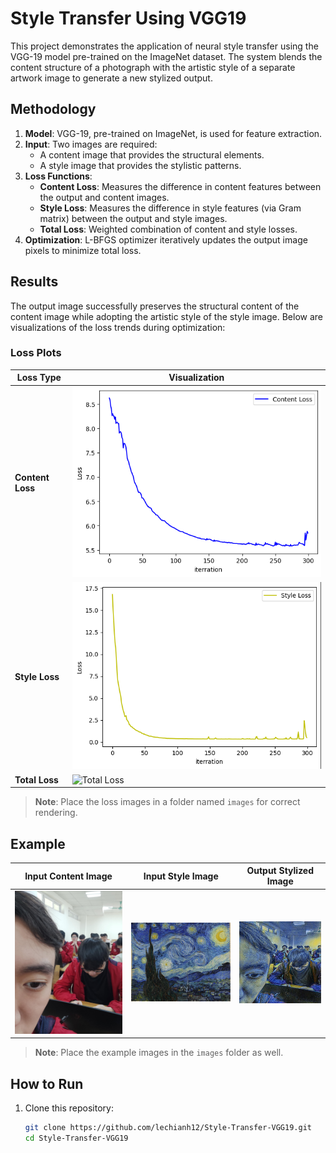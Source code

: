 # Style Transfer Using VGG19

This project demonstrates the application of neural style transfer using the VGG-19 model pre-trained on the ImageNet dataset. The system blends the content structure of a photograph with the artistic style of a separate artwork image to generate a new stylized output.

## Methodology

1. **Model**: VGG-19, pre-trained on ImageNet, is used for feature extraction.
2. **Input**: Two images are required:
   - A content image that provides the structural elements.
   - A style image that provides the stylistic patterns.
3. **Loss Functions**:
   - **Content Loss**: Measures the difference in content features between the output and content images.
   - **Style Loss**: Measures the difference in style features (via Gram matrix) between the output and style images.
   - **Total Loss**: Weighted combination of content and style losses.
4. **Optimization**: L-BFGS optimizer iteratively updates the output image pixels to minimize total loss.

## Results

The output image successfully preserves the structural content of the content image while adopting the artistic style of the style image. Below are visualizations of the loss trends during optimization:

### Loss Plots
| Loss Type       | Visualization                       |
|------------------|-------------------------------------|
| **Content Loss** | ![Content Loss](images/contentloss.png)  |
| **Style Loss**   | ![Style Loss](images/styleloss.png)      |
| **Total Loss**   | ![Total Loss](images/total_loss.png)      |

> **Note**: Place the loss images in a folder named `images` for correct rendering.

## Example

| Input Content Image | Input Style Image | Output Stylized Image |
|----------------------|-------------------|------------------------|
| ![Content Image](images/68fc62ae-fc42-43a1-99c7-bbaa8055e140.jpg) | ![Style Image](images/Van_Gogh_-_Starry_Night_-_Google_Art_Project.jpg) | ![Output Image](images/output_image.jpg) |

> **Note**: Place the example images in the `images` folder as well.

## How to Run

1. Clone this repository:
   ```bash
   git clone https://github.com/lechianh12/Style-Transfer-VGG19.git
   cd Style-Transfer-VGG19
